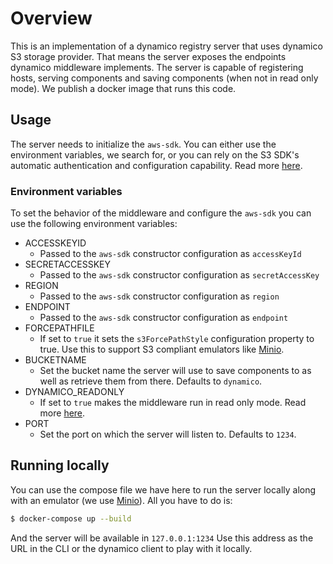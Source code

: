 # Overview
This is an implementation of a dynamico registry server that uses dynamico S3 storage provider. That means the server exposes the endpoints dynamico middleware implements. The server is capable of registering hosts, serving components and saving components (when not in read only mode). We publish a docker image that runs this code.

## Usage
The server needs to initialize the `aws-sdk`. You can either use the environment variables, we search for, or you can rely on the S3 SDK's automatic authentication and configuration capability. Read more [here](https://docs.aws.amazon.com/sdk-for-javascript/v2/developer-guide/setting-credentials-node.html).

### Environment variables

To set the behavior of the middleware and configure the `aws-sdk` you can use the following environment variables:
 - ACCESSKEYID
    - Passed to the `aws-sdk` constructor configuration as `accessKeyId`
- SECRETACCESSKEY
    - Passed to the `aws-sdk` constructor configuration as `secretAccessKey`
- REGION
    - Passed to the `aws-sdk` constructor configuration as `region`
- ENDPOINT
    - Passed to the `aws-sdk` constructor configuration as `endpoint`
- FORCEPATHFILE
    - If set to `true` it sets the `s3ForcePathStyle` configuration property to true. Use this to support S3 compliant emulators like [Minio](https://github.com/minio/minio).
- BUCKETNAME
    - Set the bucket name the server will use to save components to as well as retrieve them from there. Defaults to `dynamico`.
- DYNAMICO_READONLY
    - If set to `true` makes the middleware run in read only mode. Read more [here]('../../server/express-middleware').
- PORT
    - Set the port on which the server will listen to. Defaults to `1234`.

## Running locally
You can use the compose file we have here to run the server locally along with an emulator (we use [Minio](https://github.com/minio/minio)). All you have to do is:
```bash
$ docker-compose up --build
```

And the server will be available in `127.0.0.1:1234`
Use this address as the URL in the CLI or the dynamico client to play with it locally.